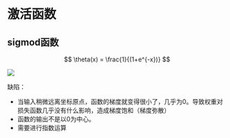 # 激活函数

## sigmod函数

$$
\theta(x) = \frac{1}{(1+e^{-x})} 
$$

![](https://img-blog.csdn.net/20180104111804326?watermark/2/text/aHR0cDovL2Jsb2cuY3Nkbi5uZXQva2FuZ3lpNDEx/font/5a6L5L2T/fontsize/400/fill/I0JBQkFCMA==/dissolve/70/gravity/SouthEast)

缺陷：

- 当输入稍微远离坐标原点，函数的梯度就变得很小了，几乎为0。导致权重对损失函数几乎没有什么影响，造成梯度饱和（梯度弥散）
- 函数的输出不是以0为中心。
- 需要进行指数运算


